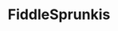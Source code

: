 ---
slug: fiddlesprunkis-2023
title: FiddleSprunkis
description: "FiddleSprunkis is an exciting online game. Play for free directly in your browser!"
icon: /images/popular_mods/FiddleSprunkis.png
url: https://wowtbc.net/sprunkin/fiddlesprunkis/index.html
previewImage: /images/popular_mods/FiddleSprunkis.png
type: popular mods

# SEO配置
seo:
  title: "FiddleSprunkis - Play Free Online Game | Fun Browser Games"
  description: "FiddleSprunkis - Play this fun online game for free in your browser. No download required!"
  ogImage: "/images/popular_mods/FiddleSprunkis.png"
  keywords: "fiddlesprunkis-2023, online game, browser game, free game, popular mods game, play online"

videoUrls:
  - https://www.youtube.com/embed/example1
  - https://www.youtube.com/embed/example2

whyPlay:
  title: "Why Play FiddleSprunkis?"
  items:
    - "Immersive Gameplay: FiddleSprunkis offers an engaging and immersive gaming experience that will keep you entertained for hours"
    - "Challenging Levels: Test your skills with increasingly difficult challenges and obstacles"
    - "Beautiful Graphics: Enjoy stunning visuals and smooth animations that bring the game world to life"
    - "Regular Updates: New content and features are added regularly to keep the game fresh and exciting"
    - "Free to Play: Experience all the fun without spending a penny"
    - "Community Features: Connect with other players, share strategies, and compete for high scores"
    - "Cross-Platform: Play on any device with a web browser, no downloads required"

features:
  title: "Key Features of FiddleSprunkis"
  image: "/images/popular_mods/FiddleSprunkis.png"
  items:
    - "Intuitive Controls: Easy to learn controls make FiddleSprunkis accessible for players of all skill levels"
    - "Multiple Game Modes: Enjoy various gameplay options that provide different challenges and experiences"
    - "Character Customization: Personalize your gaming experience with unique characters and items"
    - "Achievement System: Complete special tasks to earn rewards and recognition"
    - "Leaderboards: Compete with players worldwide and see who can achieve the highest scores"

characteristics:
  title: "Game Characteristics"
  image: "/images/popular_mods/FiddleSprunkis.png"
  items:
    - "Genre: Popular mods game with elements of strategy and skill"
    - "Difficulty: Suitable for both casual gamers and those seeking a challenge"
    - "Play Time: Quick sessions or extended gameplay, depending on your preference"
    - "Art Style: Vibrant and engaging visuals that enhance the gaming experience"
    - "Sound Design: Immersive audio that complements the gameplay perfectly"

info: "FiddleSprunkis is an exciting online game that offers players a unique and engaging gaming experience. With its intuitive controls, stunning visuals, and challenging gameplay, FiddleSprunkis provides hours of entertainment for players of all ages and skill levels. Whether you're looking for a quick gaming session during a break or an extended play session, FiddleSprunkis delivers an immersive experience that will keep you coming back for more. The game features multiple levels of increasing difficulty, ensuring that players are constantly challenged as they progress. With regular updates adding new content and features, FiddleSprunkis remains fresh and exciting, providing endless entertainment options for its growing community of players."

howToPlayIntro: "Welcome to FiddleSprunkis! This guide will walk you through the basics and help you master the game. Whether you're a beginner or looking to improve your skills, these tips and instructions will enhance your gaming experience."

howToPlaySteps:
  - title: "Getting Started"
    description: "Begin your FiddleSprunkis adventure by familiarizing yourself with the controls. Use your keyboard or mouse to navigate through the game interface. The tutorial will guide you through the basic mechanics and help you understand the objectives."
  - title: "Understanding the Objectives"
    description: "In FiddleSprunkis, your main goal is to progress through levels by completing specific objectives. Each level presents unique challenges that require different strategies and approaches."
  - title: "Mastering the Controls"
    description: "Practice using the controls to improve your precision and reaction time. FiddleSprunkis requires quick reflexes and strategic thinking to overcome obstacles and defeat opponents."
  - title: "Utilizing Power-ups"
    description: "Collect power-ups throughout the game to enhance your abilities and overcome difficult challenges. Each power-up offers unique advantages that can be crucial for success."
  - title: "Developing Strategies"
    description: "As you progress in FiddleSprunkis, develop effective strategies for different scenarios. Analyze patterns, anticipate challenges, and adapt your approach to maximize your performance."

faq:
  title: "Frequently Asked Questions about FiddleSprunkis"
  items:
    - question: "Is FiddleSprunkis free to play?"
      answer: "Yes, FiddleSprunkis is completely free to play directly in your web browser. No downloads or purchases are required to enjoy the full game experience."
    - question: "Can I play FiddleSprunkis on mobile devices?"
      answer: "Yes, FiddleSprunkis is optimized for both desktop and mobile play. You can enjoy the game on any device with a web browser and internet connection."
    - question: "Are there any in-game purchases?"
      answer: "While FiddleSprunkis is free to play, there may be optional in-game purchases available for cosmetic items or additional features that don't affect core gameplay."
    - question: "How often is FiddleSprunkis updated?"
      answer: "The developers regularly update FiddleSprunkis with new content, features, and improvements based on player feedback and game performance."
    - question: "Can I play FiddleSprunkis offline?"
      answer: "Currently, FiddleSprunkis requires an internet connection to play as it's a browser-based online game."
    - question: "Is FiddleSprunkis suitable for children?"
      answer: "Yes, FiddleSprunkis is designed to be family-friendly and suitable for players of all ages."
    - question: "How do I report bugs or issues?"
      answer: "If you encounter any problems while playing FiddleSprunkis, you can report them through the game's support page or contact the developers directly through their website."
    - question: "Still Have Questions?"
      answer: "If you have additional questions about FiddleSprunkis that aren't covered in this FAQ, please visit our support center or contact our customer service team for assistance."
---